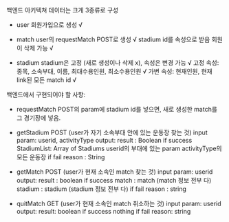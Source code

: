 백엔드 아키텍쳐
데이터는 크게 3종류로 구성
- user
	회원가입으로 생성 √

- match
	user의 requestMatch POST로 생성 √
	stadium id를 속성으로 받음
	회원이 삭제 가능 √

- stadium
    stadium은 고정 (새로 생성이나 삭제 x), 속성은 변경 가능 √
	고정 속성: 종목, 소속부대, 이름, 최대수용인원, 최소수용인원 √
	가변 속성: 현재인원, 현재 link된 모든 match id √

백엔드에서 구현되어야 할 사항:
- requestMatch POST의 param에 stadium id를 넣으면,
	새로 생성한 match를 그 경기장에 넣음.

- getStadium POST (user가 자기 소속부대 안에 있는 운동장 찾는 것)
	input param: userid, activityType
	output:
			result : Boolean
			if success
				StadiumList: Array of Stadiums
			    userid의 부대에 있는 param activityType의 모든 운동장
			if fail
				reason : String

- getMatch POST (user가 현재 소속인 match 찾는 것)
	input param: userid
	output:
			result : boolean
			if success
				match : match (match 정보 전부 다)
				stadium : stadium (stadium 정보 전부 다)
			if fail
				reason : string

- quitMatch GET (user가 현재 소속인 match 취소하는 것)
	input param: userid
	output:
			result: boolean
			if success nothing
			if fail
				reason: string